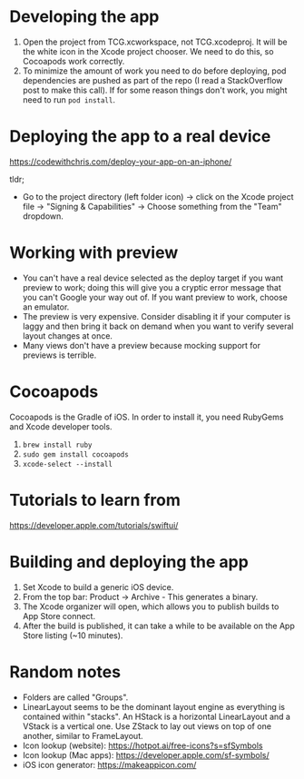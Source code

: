 # Developing the app
1. Open the project from TCG.xcworkspace, not TCG.xcodeproj. It will be the white icon in the Xcode project chooser. We need to do this, so Cocoapods work correctly.
2. To minimize the amount of work you need to do before deploying, pod dependencies are pushed as part of the repo (I read a StackOverflow post to make this call). If for some reason things don't work, you might need to run ```pod install```.

# Deploying the app to a real device
https://codewithchris.com/deploy-your-app-on-an-iphone/

tldr;
- Go to the project directory (left folder icon) -> click on the Xcode project file -> "Signing & Capabilities" -> Choose something from the "Team" dropdown.

# Working with preview
- You can't have a real device selected as the deploy target if you want preview to work; doing this will give you a cryptic error message that you can't Google your way out of. If you want preview to work, choose an emulator.
- The preview is very expensive. Consider disabling it if your computer is laggy and then bring it back on demand when you want to verify several layout changes at once.
- Many views don't have a preview because mocking support for previews is terrible.

# Cocoapods
Cocoapods is the Gradle of iOS. In order to install it, you need RubyGems and Xcode developer tools.
1. ```brew install ruby```
2. ```sudo gem install cocoapods```
3. ```xcode-select --install```

# Tutorials to learn from
https://developer.apple.com/tutorials/swiftui/

# Building and deploying the app
1. Set Xcode to build a generic iOS device.
2. From the top bar: Product -> Archive - This generates a binary.
3. The Xcode organizer will open, which allows you to publish builds to App Store connect.
4. After the build is published, it can take a while to be available on the App Store listing (~10 minutes).

# Random notes
- Folders are called "Groups".
- LinearLayout seems to be the dominant layout engine as everything is contained within "stacks". An HStack is a horizontal LinearLayout and a VStack is a vertical one. Use ZStack to lay out views on top of one another, similar to FrameLayout.
- Icon lookup (website): https://hotpot.ai/free-icons?s=sfSymbols
- Icon lookup (Mac apps): https://developer.apple.com/sf-symbols/
- iOS icon generator: https://makeappicon.com/
